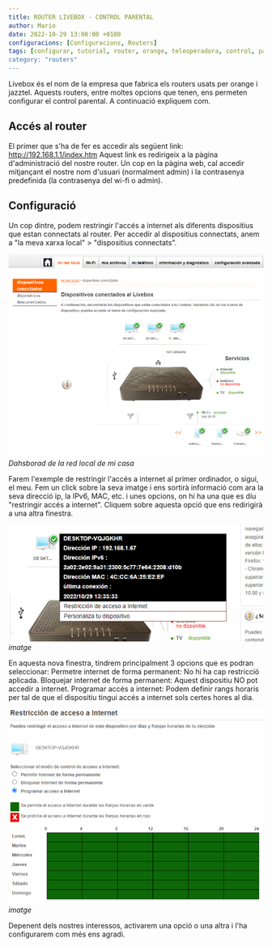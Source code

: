 ```yaml
---
title: ROUTER LIVEBOX - CONTROL PARENTAL
author: Mario
date: 2022-10-29 13:00:00 +0100
configuracions: [Configuracions, Routers]
tags: [configurar, tutorial, router, orange, teleoperadora, control, parental, pc, libebox, acces, xarxa, dispositiu, restringir, jazztel, 29 d'octubre de 2022, escrit per Mario, cable, Wifi, IP, IPv6, MAC]
category: "routers"
---
```


Livebox és el nom de la empresa que fabrica els routers usats per orange i jazztel. Aquests routers, entre moltes opcions que tenen, ens permeten configurar el control parental. A continuació expliquem com.

## Accés al router

El primer que s'ha de fer es accedir als següent link: http://192.168.1.1/index.htm
Aquest link es redirigeix a la pàgina d'administració del nostre router. Un cop en la pàgina web, cal accedir mitjançant el nostre nom d'usuari (normalment admin) i la contrasenya predefinida (la contrasenya del wi-fi o admin).

## Configuració

Un cop dintre, podem restringir l'accés a internet als diferents dispositius que estan connectats al router.
Per accedir al dispositius connectats, anem a "la meva xarxa local" > "dispositius connectats".

![Desktop View](/assets/img/2022-11-24-router-livebox-control-parental/image2.png)
_Dahsborad de la red local de mi casa_

Farem l'exemple de restringir l'accés a internet al primer ordinador, o sigui, el meu.
Fem un click sobre la seva imatge i ens sortirà informació com ara la seva direcció ip, la IPv6, MAC, etc. i unes opcions, on hi ha una que es diu "restringir accés a internet". Cliquem sobre aquesta opció que ens redirigirà a una altra finestra.

![Desktop View](/assets/img/2022-11-24-router-livebox-control-parental/image1.png)
_imatge_

En aquesta nova finestra, tindrem principalment 3 opcions que es podran seleccionar:
Permetre internet de forma permanent: No hi ha cap restricció aplicada.
Bloquejar internet de forma permanent: Aquest dispositiu NO pot accedir a internet.
Programar accés a internet: Podem definir rangs horaris per tal de que el dispositiu tingui accés a internet sols certes hores al dia.

![Desktop View](/assets/img/2022-11-24-router-livebox-control-parental/image3.png)
_imatge_

Depenent dels nostres interessos, activarem una opció o una altra i l'ha configurarem com més ens agradi.
